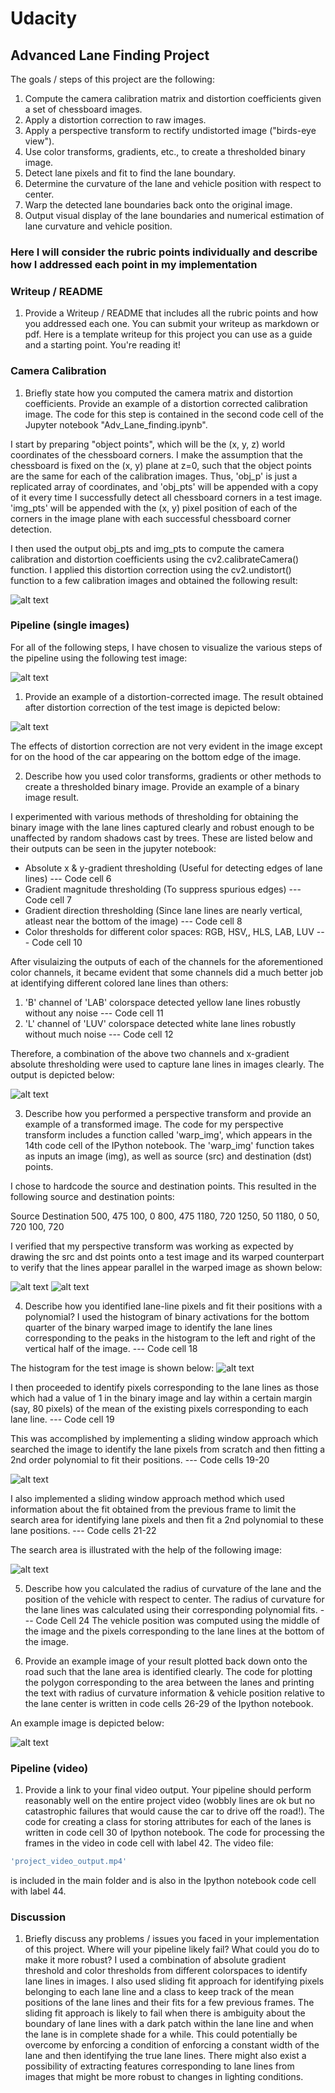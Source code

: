 
# Udacity

## Advanced Lane Finding Project

The goals / steps of this project are the following:
1. Compute the camera calibration matrix and distortion coefficients given a set of chessboard images.
2. Apply a distortion correction to raw images.
3. Apply a perspective transform to rectify undistorted image ("birds-eye view").
4. Use color transforms, gradients, etc., to create a thresholded binary image.
5. Detect lane pixels and fit to find the lane boundary.
6. Determine the curvature of the lane and vehicle position with respect to center.
7. Warp the detected lane boundaries back onto the original image.
8. Output visual display of the lane boundaries and numerical estimation of lane curvature and vehicle position.

[//]: # (Image References)

[image1]: ./disp_images/img_dist_correction.jpg "Distortion-corrected calibration images"
[image2]: ./disp_images/img_test_car.jpg "Car test image"
[image3]: ./disp_images/img_dist_correction_car.jpg "Distortion-corrected car test image"
[image4]: ./disp_images/img_binary.jpg "Binary thresholded test image"
[image5]: ./disp_images/img_warped1.jpg "Original image - source points drawn"
[image6]: ./disp_images/img_warped2.jpg "Warped image"
[image7]: ./disp_images/img_binary_hist.jpg "Test image binary activation histogram"
[image8]: ./disp_images/img_lanes_visuals.jpg "Lane visualization sliding window"
[image9]: ./disp_images/img_lane_prevfit.jpg "Lane search previous fit"
[image10]: ./disp_images/img_final.jpg "Lane projected onto image"

### Here I will consider the rubric points individually and describe how I addressed each point in my implementation


### Writeup / README

1. Provide a Writeup / README that includes all the rubric points and how you addressed each one. You can submit your writeup as markdown or pdf. Here is a template writeup for this project you can use as a guide and a starting point.
You're reading it!

### Camera Calibration

1. Briefly state how you computed the camera matrix and distortion coefficients. Provide an example of a distortion corrected calibration image.
The code for this step is contained in the second code cell of the Jupyter notebook "Adv_Lane_finding.ipynb".

I start by preparing "object points", which will be the (x, y, z) world coordinates of the chessboard corners. I make the assumption that the chessboard is fixed on the (x, y) plane at z=0, such that the object points are the same for each of the calibration images. Thus, 'obj_p' is just a replicated array of coordinates, and 'obj_pts' will be appended with a copy of it every time I successfully detect all chessboard corners in a test image. 'img_pts' will be appended with the (x, y) pixel position of each of the corners in the image plane with each successful chessboard corner detection.

I then used the output obj_pts and img_pts to compute the camera calibration and distortion coefficients using the cv2.calibrateCamera() function. I applied this distortion correction using the cv2.undistort() function to a few calibration images and obtained the following result:

![alt text][image1]

### Pipeline (single images)

For all of the following steps, I have chosen to visualize the various steps of the pipeline using the following test image:

![alt text][image2]

1. Provide an example of a distortion-corrected image.
The result obtained after distortion correction of the test image is depicted below: 

![alt text][image3]

The effects of distortion correction are not very evident in the image except for on the hood of the car appearing on the bottom edge of the image.

2. Describe how you used color transforms, gradients or other methods to create a thresholded binary image. Provide an example of a binary image result.

I experimented with various methods of thresholding for obtaining the binary image with the lane lines captured clearly and robust enough to be unaffected by random shadows cast by trees. These are listed below and their outputs can be seen in the jupyter notebook:
* Absolute x & y-gradient thresholding (Useful for detecting edges of lane lines)   --- Code cell 6
* Gradient magnitude thresholding (To suppress spurious edges)                      --- Code cell 7
* Gradient direction thresholding (Since lane lines are nearly vertical, atleast near the bottom of the image)  --- Code cell 8
* Color thresholds for different color spaces: RGB, HSV,, HLS, LAB, LUV             --- Code cell 10

After visulaizing the outputs of each of the channels for the aforementioned color channels, it became evident that some channels did a much better job at identifying different colored lane lines than others:
1. 'B' channel of 'LAB' colorspace detected yellow lane lines robustly without any noise    --- Code cell 11
2. 'L' channel of 'LUV' colorspace detected white lane lines robustly without much noise    --- Code cell 12

Therefore, a combination of the above two channels and x-gradient absolute thresholding were used to capture lane lines in images clearly. The output is depicted below:

![alt text][image4]

3. Describe how you performed a perspective transform and provide an example of a transformed image.
The code for my perspective transform includes a function called 'warp_img', which appears in the 14th code cell of the IPython notebook. The 'warp_img' function takes as inputs an image (img), as well as source (src) and destination (dst) points. 

I chose to hardcode the source and destination points. This resulted in the following source and destination points:

Source	Destination
500, 475	100, 0
800, 475	1180, 720
1250, 50	1180, 0
50,  720	100, 720

I verified that my perspective transform was working as expected by drawing the src and dst points onto a test image and its warped counterpart to verify that the lines appear parallel in the warped image as shown below:

![alt text][image5]
![alt text][image6]

4. Describe how you identified lane-line pixels and fit their positions with a polynomial?
I used the histogram of binary activations for the bottom quarter of the binary warped image to identify the lane lines corresponding to the peaks in the histogram to the left and right of the vertical half of the image.  --- Code cell 18

The histogram for the test image is shown below:
![alt text][image7]

I then proceeded to identify pixels corresponding to the lane lines as those which had a value of 1 in the binary image and lay within a certain margin (say, 80 pixels) of the mean of the existing pixels corresponding to each lane line.  --- Code cell 19

This was accomplished by implementing a sliding window approach which searched the image to identify the lane pixels from scratch and then fitting a 2nd order polynomial to fit their positions.    --- Code cells 19-20

![alt text][image8]

I also implemented a sliding window approach method which used information about the fit obtained from the previous frame to limit the search area for identifying lane pixels and then fit a 2nd polynomial to these lane positions.  --- Code cells 21-22

The search area is illustrated with the help of the following image:

![alt text][image9]

5. Describe how you calculated the radius of curvature of the lane and the position of the vehicle with respect to center.
The radius of curvature for the lane lines was calculated using their corresponding polynomial fits.    --- Code Cell 24
The vehicle position was computed using the middle of the image and the pixels corresponding to the lane lines at the bottom of the image.

6. Provide an example image of your result plotted back down onto the road such that the lane area is identified clearly.
The code for plotting the polygon corresponding to the area between the lanes and printing the text with radius of curvature information & vehicle position relative to the lane center is written in code cells 26-29 of the Ipython notebook. 

An example image is depicted below:

![alt text][image10]

### Pipeline (video)
1. Provide a link to your final video output. Your pipeline should perform reasonably well on the entire project video (wobbly lines are ok but no catastrophic failures that would cause the car to drive off the road!).
The code for creating a class for storing attributes for each of the lanes is written in code cell 30 of Ipython notebook. The code for processing the frames in the video in code cell with label 42.
The video file:
```sh
'project_video_output.mp4'
```
is included in the main folder and is also in the Ipython notebook code cell with label 44. 

### Discussion
1. Briefly discuss any problems / issues you faced in your implementation of this project. Where will your pipeline likely fail? What could you do to make it more robust?
I used a combination of absolute gradient threshold and color thresholds from different colorspaces to identify lane lines in images. I also used sliding fit approach for identifying pixels belonging to each lane line and a class to keep track of the mean positions of the lane lines and their fits for a few previous frames.
The sliding fit approach is likely to fail when there is ambiguity about the boundary of lane lines with a dark patch within the lane line and when the lane is in complete shade for a while. 
This could potentially be overcome by enforcing a condition of enforcing a constant width of the lane and then identifying the true lane lines. There might also exist a possibility of extracting features corresponding to lane lines from images that might be more robust to changes in lighting conditions.
